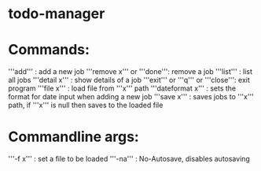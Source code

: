 # todo-manager
# Commands:
'''add'''                   : add a new job
'''remove x''' or '''done''': remove a job
'''list'''                  : list all jobs
'''detail x'''              : show details of a job
'''exit''' or '''q''' or '''close''': exit program
'''file x'''                : load file from '''x''' path
'''dateformat x'''          : sets the format for date input when adding a new job
'''save x'''                : saves jobs to '''x''' path, if '''x''' is null then saves to the loaded file

# Commandline args:
'''-f x'''                  : set a file to be loaded
'''-na'''                   : No-Autosave, disables autosaving
